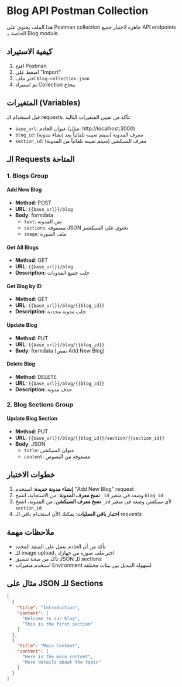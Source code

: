 # Blog API Postman Collection

هذا الملف يحتوي على Postman collection جاهزة لاختبار جميع API endpoints الخاصة بـ Blog module.

## كيفية الاستيراد

1. افتح Postman
2. اضغط على "Import" 
3. اختر ملف `blog-collection.json`
4. تم استيراد Collection بنجاح

## المتغيرات (Variables)

قبل استخدام الـ requests، تأكد من تعيين المتغيرات التالية:

- `base_url`: عنوان الخادم (مثال: http://localhost:3000)
- `blog_id`: معرف المدونة (سيتم تعيينه تلقائياً بعد إنشاء مدونة)
- `section_id`: معرف السيكشن (سيتم تعيينه تلقائياً من المدونة)

## الـ Requests المتاحة

### 1. Blogs Group

#### Add New Blog
- **Method**: POST
- **URL**: `{{base_url}}/blog`
- **Body**: formdata
  - `text`: نص المدونة
  - `sections`: مصفوفة JSON تحتوي على السيكشنز
  - `image`: ملف الصورة

#### Get All Blogs
- **Method**: GET
- **URL**: `{{base_url}}/blog`
- **Description**: جلب جميع المدونات

#### Get Blog by ID
- **Method**: GET
- **URL**: `{{base_url}}/blog/{{blog_id}}`
- **Description**: جلب مدونة محددة

#### Update Blog
- **Method**: PUT
- **URL**: `{{base_url}}/blog/{{blog_id}}`
- **Body**: formdata (نفس Add New Blog)

#### Delete Blog
- **Method**: DELETE
- **URL**: `{{base_url}}/blog/{{blog_id}}`
- **Description**: حذف مدونة

### 2. Blog Sections Group

#### Update Blog Section
- **Method**: PUT
- **URL**: `{{base_url}}/blog/{{blog_id}}/section/{{section_id}}`
- **Body**: JSON
  - `title`: عنوان السيكشن
  - `content`: مصفوفة من النصوص

## خطوات الاختبار

1. **إنشاء مدونة جديدة**: استخدم "Add New Blog" request
2. **نسخ معرف المدونة**: من الاستجابة، انسخ `_id` وضعه في متغير `blog_id`
3. **نسخ معرف السيكشن**: من المدونة، انسخ `_id` لأي سيكشن وضعه في متغير `section_id`
4. **اختبار باقي العمليات**: يمكنك الآن استخدام باقي الـ requests

## ملاحظات مهمة

- تأكد من أن الخادم يعمل على المنفذ المحدد
- للـ image upload، اختر ملف صورة من جهازك
- تأكد من صحة تنسيق JSON للـ sections
- استخدم متغيرات Environment لسهولة التبديل بين بيئات مختلفة

## مثال على JSON للـ Sections

```json
[
  {
    "title": "Introduction",
    "content": [
      "Welcome to our blog",
      "This is the first section"
    ]
  },
  {
    "title": "Main Content",
    "content": [
      "Here is the main content",
      "More details about the topic"
    ]
  }
]
```

